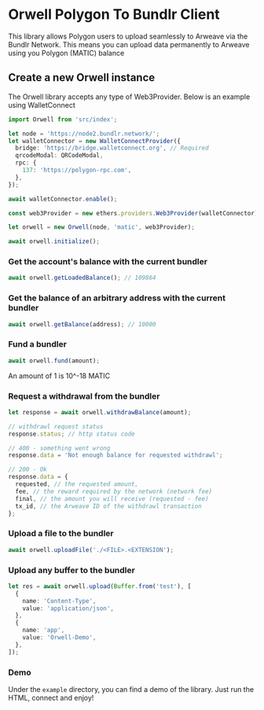# Orwell Polygon To Bundlr Client

This library allows Polygon users to upload seamlessly to Arweave via the Bundlr Network.
This means you can upload data permanently to Arweave using you Polygon (MATIC) balance

## Create a new Orwell instance

The Orwell library accepts any type of Web3Provider. Below is an example using WalletConnect

```ts
import Orwell from 'src/index';

let node = 'https://node2.bundlr.network/';
let walletConnector = new WalletConnectProvider({
  bridge: 'https://bridge.walletconnect.org', // Required
  qrcodeModal: QRCodeModal,
  rpc: {
    137: 'https://polygon-rpc.com',
  },
});

await walletConnector.enable();

const web3Provider = new ethers.providers.Web3Provider(walletConnector);

let orwell = new Orwell(node, 'matic', web3Provider);

await orwell.initialize();
```

### Get the account's balance with the current bundler

```ts
await orwell.getLoadedBalance(); // 109864
```

### Get the balance of an arbitrary address with the current bundler

```ts
await orwell.getBalance(address); // 10000
```

### Fund a bundler

```ts
await orwell.fund(amount);
```

An amount of 1 is 10^-18 MATIC

### Request a withdrawal from the bundler

```ts
let response = await orwell.withdrawBalance(amount);

// withdrawl request status
response.status; // http status code

// 400 - something went wrong
response.data = 'Not enough balance for requested withdrawl';

// 200 - Ok
response.data = {
  requested, // the requested amount,
  fee, // the reward required by the network (network fee)
  final, // the amount you will receive (requested - fee)
  tx_id, // the Arweave ID of the withdrawl transaction
};
```

### Upload a file to the bundler

```ts
await orwell.uploadFile('./<FILE>.<EXTENSION');
```

### Upload any buffer to the bundler

```ts
let res = await orwell.upload(Buffer.from('test'), [
  {
    name: 'Content-Type',
    value: 'application/json',
  },
  {
    name: 'app',
    value: 'Orwell-Demo',
  },
]);
```

### Demo

Under the `example` directory, you can find a demo of the library. Just run the HTML, connect and enjoy!